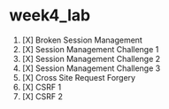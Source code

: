 # week4_lab

1. [X] Broken Session Management
1. [X] Session Management Challenge 1
1. [X] Session Management Challenge 2
1. [X] Session Management Challenge 3
1. [X] Cross Site Request Forgery
1. [X] CSRF 1 
1. [X] CSRF 2
